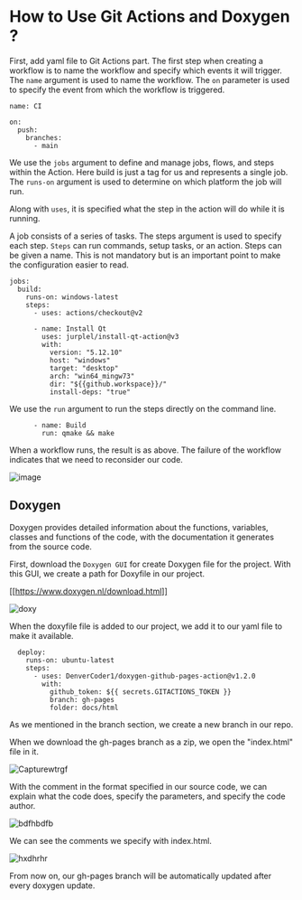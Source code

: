 # How to Use Git Actions and Doxygen ?

First, add yaml file to Git Actions part. The first step when creating a workflow is to name the workflow and specify which events it will trigger. The `name` argument is used to name the workflow.
The `on` parameter is used to specify the event from which the workflow is triggered.

```
name: CI

on:
  push:
    branches:
      - main
```

We use the `jobs` argument to define and manage jobs, flows, and steps within the Action. Here build is just a tag for us and represents a single job. The `runs-on` argument is used to determine on which platform the job will run.

Along with `uses`, it is specified what the step in the action will do while it is running.

A job consists of a series of tasks. The steps argument is used to specify each step. `Steps` can run commands, setup tasks, or an action. Steps can be given a name. This is not mandatory but is an important point to make the configuration easier to read.

```
jobs:
  build:
    runs-on: windows-latest
    steps:
      - uses: actions/checkout@v2

      - name: Install Qt
        uses: jurplel/install-qt-action@v3
        with:
          version: "5.12.10"
          host: "windows"
          target: "desktop"
          arch: "win64_mingw73"
          dir: "${{github.workspace}}/"
          install-deps: "true"
```

We use the `run` argument to run the steps directly on the command line.

```
      - name: Build
        run: qmake && make   
```
  
When a workflow runs, the result is as above. The failure of the workflow indicates that we need to reconsider our code.

![image](https://user-images.githubusercontent.com/108115790/229426788-77126fb9-2bee-4f8c-a51d-6bb51e781fa0.png)

## Doxygen
Doxygen provides detailed information about the functions, variables, classes and functions of the code, with the documentation it generates from the source code.

First, download the `Doxygen GUI` for create Doxygen file for the project. With this GUI, we create a path for Doxyfile in our project.

[[https://www.doxygen.nl/download.html]]

![doxy](https://user-images.githubusercontent.com/108115790/229426850-6837305a-7449-4e68-89b2-f774a0fafcc2.PNG)

When the doxyfile file is added to our project, we add it to our yaml file to make it available.

```
  deploy:
    runs-on: ubuntu-latest
    steps:
      - uses: DenverCoder1/doxygen-github-pages-action@v1.2.0
        with:
          github_token: ${{ secrets.GITACTIONS_TOKEN }}
          branch: gh-pages
          folder: docs/html

```

As we mentioned in the branch section, we create a new branch in our repo.

When we download the gh-pages branch as a zip, we open the "index.html" file in it.

![Capturewtrgf](https://user-images.githubusercontent.com/108115790/229426899-de0e0ecc-bd3b-432e-8b74-f2094321e246.PNG)

With the comment in the format specified in our source code, we can explain what the code does, specify the parameters, and specify the code author.

![bdfhbdfb](https://user-images.githubusercontent.com/108115790/229426932-b51bdfb8-ad64-43cc-8d17-159d475f0865.PNG)
  
We can see the comments we specify with index.html.

![hxdhrhr](https://user-images.githubusercontent.com/108115790/229426941-5de368f6-3bed-4dbf-83b5-0bef359ed1f2.PNG)

From now on, our gh-pages branch will be automatically updated after every doxygen update.





